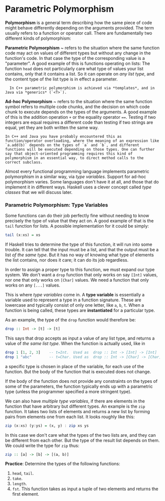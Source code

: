 # Parametric Polymorphism

**Polymorphism** is a general term describing how the same piece of code might behave differently depending on the arguments provided. The term usually refers to a function or operator call. There are fundamentally two different kinds of polymorphism:

**Parametric Polymorphism**
  ~ refers to the situation where the same function code may act on values of different types but without any change in the function's code. In that case the type of the corresponding value is a "parameter". A good example of this is functions operating on lists: The function `head` does not particularly care what type of values your list contains, only that it contains a list. So it can operate on *any list type*, and the content type of the list type is in effect a parameter.

      In C++ parametric polymorphism is achieved via *templates*, and in Java via *generics* (`<T>`).

**Ad-hoc Polymorphism**
  ~ refers to the situation where the same function symbol refers to multiple code chunks, and the decision on which code chunk to execute depends on the types of the arguments. A good example of this is the addition operation `+` or the equality operator `==`. Testing if two integers are equal requires a different code than testing if two strings are equal, yet they are both written the same way.

    In C++ and Java you have probably encountered this as function/operator overloading, where the meaning of an expression like `a.add(b)` depends on the types of `a` and `b`, and different functions will be executed depending on those types. One can further say that object-oriented programming requires this kind of polymorphism in an essential way, to direct method calls to the correct subclass.

Almost every functional programming language implements parametric polymorphism in a similar way, via *type variables*. Support for ad-hoc polymorphism varies. Some languages don't have it at all, and those that do implement it in different ways. Haskell uses a clever concept called *type classes* that we will discuss later.

### Parametric Polymorphism: Type Variables

Some functions can do their job perfectly fine without needing to know precisely the type of value that they act on. A good example of that is the `tail` function for lists. A possible implementation for it could be simply:
```haskell
tail (x:xs) = xs
```
If Haskell tries to determine the type of this function, it will run into some trouble. It can tell that the input must be a list, and that the output must be a list *of the same type*. But it has no way of knowing what type of elements the list contains, nor does it care; it can do its job regardless.

In order to assign a proper type to this function, we must expand our type system. We don't want a `drop` function that only works on say `[Int]` values, nor one that only works on `[Char]` values. We need a function that only works on any `[...]` values.

This is where *type variables* come in. A **type variable** is essentially a variable used to represent a type in a function signature. These are lowercase and typically consist of only one letter, like `a`, `b`, `t`. When a function is being called, these types are **instantiated** for a particular type.

As an example, the type of the `drop` function would therefore be:
```haskell
drop :: Int -> [t] -> [t]
```
This says that drop accepts as input a value of any list type, and returns a value of *the same list type*. When the function is actually used, like in
```haskell
drop 1 [1, 2, 3]    -- t=Int.  Used as  drop :: Int -> [Int] -> [Int]
drop 1 "abc"        -- t=Char. Used as  drop :: Int -> [Char] -> [Char]
```
a specific type is chosen in place of the variable, for each use of the function. But the body of the function that is executed does not change.

If the body of the function does not provide any constraints on the types of some of the parameters, the function typically ends up with a parametric type (unless the programmer specified a more stringent type).

We can also have *multiple type variables*, if there are elements in the function that have arbitrary but different types. An example is the `zip` function. It takes two lists of elements and returns a new list by forming pairs from elements one from each list. It looks roughly like this:
```haskell
zip (x:xs) (y:ys) = (x, y) : zip xs ys
```
In this case we don't care what the types of the two lists are, and they can be different from each other. But the type of the result list depends on them. We could write the type for `zip` thus:
```haskell
zip :: [a] -> [b] -> [(a, b)]
```

**Practice**: Determine the types of the following functions:

1. `head`, `tail`.
2. `take`.
3. `length`.
4. `fst`. This function takes as input a tuple of two elements and returns the first element.
